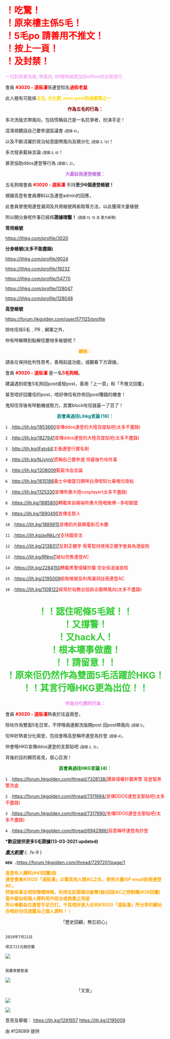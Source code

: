 <h1 style="color:red;">！吃驚！<br>！原來樓主係5毛！<br>！5毛po 請善用不推文！<br>！按上一頁！<br>！及封禁！</h1>

<p style="color:violet;">一日到黑都洗版, 帶風向, 69嘅時候更加扮offline扮出黎遊行</p>

會員 <a style="color:red"><b>#3020 - 遠阪凜</b></a>係連登知名<a style="color:red"><b>過街老鼠</b></a>

此人極有可能係<a style="color:gold"><b>五毛, 分化撚, mon-post狗或網軍之一</b></a>

<p style="color:maroon" align="center"><b>作為五毛的行為：</b></p>

多次洗版式帶風向，包括慌稱自己是一名抗爭者，扮演手足！

混淆視聽話自己要參選區議會 <a style="font-size:11px">(證據.4)</a>，

以及不斷活躍於政治帖意圖帶風向及搞分化 <a style="font-size:11px">(證據.3, 12)</a>！

多次發表藍絲言論 <a style="font-size:11px">(證據.5, 6)</a>！

甚至協助ddos連登等行為 <a style="font-size:11px">(證據.1, 2)</a>，


<p style="color:#b6d" align="center"><b>大最註冊連登帳號：</b></p>

五毛狗賊會員 <a style="color:red"><b>#3020 - 遠阪凜</b> </a>手持<b>至少6個連登帳號！</b>

根據高登有會員爆料以及連登admin的回應，

此會員曾使用連登漏洞及共用帳號再偷取等方法，以此獲得大量帳號

所以開分身呢件事已經係<b>證據確鑿！ </b> <a style="font-size:11px">(證據.13, 15 及 重大新聞)</a>

<b>常用帳號</b>

<a href="https://lihkg.com/profile/3020">https://lihkg.com/profile/3020</a>

<b>分身帳號(太多不能盡錄)</b>

<a href="https://lihkg.com/profile/9024">https://lihkg.com/profile/9024</a>

<a href="https://lihkg.com/profile/19232">https://lihkg.com/profile/19232</a>

<a href="https://lihkg.com/profile/54770">https://lihkg.com/profile/54770</a>

<a href="https://lihkg.com/profile/128047">https://lihkg.com/profile/128047</a>

<a href="https://lihkg.com/profile/128048">https://lihkg.com/profile/128048</a>

<b>高登帳號</b>

<a href="https://forum.hkgolden.com/user/571125/profile">https://forum.hkgolden.com/user/571125/profile</a>



除咗佢係5毛﹑PR﹑網軍之外，

仲有咩解釋到點解佢要咁多帳號呢？


<p style="color:orange" align="center"><b>總結：</b></p>

請各位保持批判性思考，善用起底功能，或觀看下方證據。

會員 <b><a style="color:red">#3020 - 遠阪凜</a></b> 是一名<b><a style="color:red">5毛狗賊</a></b>。

建議遇到呢隻5毛狗回post或發post，善用「上一頁」和「不推文回覆」

甚至唔好回覆佢的post，唔好俾佢有詐帝回post賺錢的機會！

鬼知佢背後有咩動機或勢力，其實block咗佢就最一了百了！


<p style="color:teal" align="center"><b>該會員過往Lihkg言論 (16)：</b></p> 

`1 .`<a href="http://lih.kg/1853660">http://lih.kg/1853660</a><a style="color:red">宣傳ddos連登的大陸百度貼吧(太多不盡錄)</a>

`2 .`<a href="http://lih.kg/1827641">http://lih.kg/1827641</a><a style="color:red">宣傳ddos連登的大陸百度貼吧(太多不盡錄)</a>

`3 .`<a href="http://lih.kg/iFatvbX">http://lih.kg/iFatvbX</a><a style="color:red">主張連登行實名制</a>

`4 .`<a href="http://lih.kg/NJvjmV">http://lih.kg/NJvjmV</a><a style="color:red">謊稱自己要參選 但最後冇咗件事</a>

`5 .`<a href="http://lih.kg/1208009">http://lih.kg/1208009</a><a style="color:red">藍屍冷血言論</a>

`6 .`<a href="http://lih.kg/1615186">http://lih.kg/1615186</a><a style="color:red">義士中槍當日開咩白滑唔知乜春嘅垃圾帖</a>

`7 .`<a href="http://lih.kg/1125330">http://lih.kg/1125330</a><a style="color:red">宣傳吹奏大陸cosplayer(太多不盡錄)</a>

`8 .`<a href="https://lih.kg/1885800">https://lih.kg/1885800</a><a style="color:red">轉載來自極端吹奏大陸嘅微博--多啦聯盟</a>

`9 .`<a href="https://lih.kg/1890495">https://lih.kg/1890495</a><a style="color:red">宣傳支那人</a>

`10 .`<a href="https://lih.kg/1889915">https://lih.kg/1889915</a><a style="color:red">宣傳奶共臭閪電影花木蘭</a>

`11 .`<a href="https://lih.kg/ayNkLrV">https://lih.kg/ayNkLrV</a><a style="color:red">支持國安法</a>

`12 .`<a href="https://lih.kg/2138317">https://lih.kg/2138317</a><a style="color:red">反對正體字 辱罵堅持使用正體字會員為港版狗</a>

`13 .`<a href="https://lih.kg/RNnoT">https://lih.kg/RNnoT</a><a style="color:red">疑似兜售連登AC</a>

`14 .`<a href="https://lih.kg/2284150">https://lih.kg/2284150</a><a style="color:red">轉載黑警侵權抄襲 完全係泯滅良知</a>

`15 .`<a href="https://lih.kg/2195009">https://lih.kg/2195009</a><a style="color:red">偷取帳號及利用漏洞註冊連登AC</a>

`16 .`<a href="https://lih.kg/1108122">https://lih.kg/1108122</a><a style="color:red">經常於站務台投訴企圖帶風向(太多不盡錄)</a>

<h1 style="color:limegreen" align="center">！！認住呢條5毛賊！！<br>！又撐警！<br>！又hack人！<br>！根本壞事做盡！<br>！！請留意！！<br>！原來佢仍然作為雙面5毛活躍於HKG！<br>！！其言行喺HKG更為出位！！</h1>

<p style="color:violet" align="center"><b>作為分化撚的行為：</b></p>
  
會員 <b><a style="color:red">#3020 - 遠阪凜</a></b>熱衷於往返兩登，

除咗作為雙面5毛日常，不停喺兩邊都洗版開post 回post帶風向 <a style="font-size:11px">(證據.1)</a>，

佢仲好熱衷分化兩登，包括會喺高登稱呼連登為抄登 <a style="font-size:11px">(證據.4)</a>，

仲會喺HKG宣傳ddos連登的支那貼吧 <a style="font-size:11px">(證據.2, 3)</a>，

背後的目的顯而易見，居心叵測！


<p style="color:green" align="center"><b>該會員過往HKG言論 (4)：</b></p>
  
`1 .`<a href="https://forum.hkgolden.com/thread/7328138/">https://forum.hkgolden.com/thread/7328138/</a><a style="color:red">讚美侵權抄襲黑警 高登幫黑警洗底</a>

`2 .`<a href="https://forum.hkgolden.com/thread/7311694/">https://forum.hkgolden.com/thread/7311694/</a><a style="color:red">宣傳DDOS連登支那貼吧(太多不盡錄)</a>

`3 .`<a href="https://forum.hkgolden.com/thread/7317690/">https://forum.hkgolden.com/thread/7317690/</a><a style="color:red">宣傳DDOS連登支那貼吧(太多不盡錄)</a>

`4 .`<a href="https://forum.hkgolden.com/thread/6942986/">https://forum.hkgolden.com/thread/6942986/</a><a style="color:red">惡意稱呼連登為抄登</a>

<b>*歡迎提供更多5毛證據(13-03-2021 updated)</b>

<b><u>*********重大新聞*********</u></b>
{: .fs-9 }

<b>`NEW .`</b><a href="https://forum.hkgolden.com/thread/7297201/page/1">https://forum.hkgolden.com/thread/7297201/page/1
  
<b><a style="color:orange">高登有人爆料(#41回覆)話 <br>連登會員#3020「遠阪凜」以幫其他人開AC之名，使用大量ISP email註冊連登AC，<br>然後係事主唔知情嘅時候，利用忘記密碼功能奪(偷)回該AC之控制權(#26回覆)<br>當中疑似呃個人資料用作政治或商業之用途<br>所以奉勸各位連登手足巴打，千其唔好進入任何#3020「遠阪凜」所分享的網址<br>亦唔好向佢透露自己個人資料！！</a></b>


<p align="center">「歷史回顧，無忘初心」</p>

```

2019年7月21日

毋忘721元朗恐襲

```

![](https://na.cx/i/1QaXHUZ.jpg)



```

我要真雙普選

```

![](https://na.cx/i/56Kq4TS.jpg)


<p align="center">「文宣」</p>

  
![](https://na.cx/i/Q3rWYzB.jpg)

  
![](https://na.cx/i/XThZWkz.png)



意見及舉報：
<a href="https://lih.kg/1291657">https://lih.kg/1291657</a>
<a href="https://lih.kg/2195009">https://lih.kg/2195009</a>

由 #128089 提供
